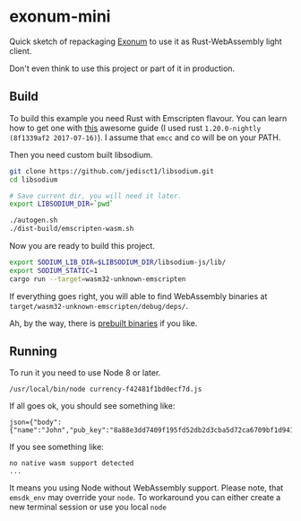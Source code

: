 # exonum-mini

Quick sketch of repackaging [Exonum](https://github.com/exonum/exonum) to use it as Rust-WebAssembly light client.

Don't even think to use this project or part of it in production.

## Build

To build this example you need Rust with Emscripten flavour. You can learn how to get one with [this](https://hackernoon.com/compiling-rust-to-webassembly-guide-411066a69fde) awesome guide (I used rust `1.20.0-nightly (8f1339af2 2017-07-16)`). I assume that `emcc` and co will be on your PATH.

Then you need custom built libsodium.

```sh
git clone https://github.com/jedisct1/libsodium.git
cd libsodium

# Save current dir, you will need it later.
export LIBSODIUM_DIR=`pwd`

./autogen.sh
./dist-build/emscripten-wasm.sh
```

Now you are ready to build this project.

```sh
export SODIUM_LIB_DIR=$LIBSODIUM_DIR/libsodium-js/lib/
export SODIUM_STATIC=1
cargo run --target=wasm32-unknown-emscripten
```

If everything goes right, you will able to find WebAssembly binaries at `target/wasm32-unknown-emscripten/debug/deps/`.

Ah, by the way, there is [prebuilt binaries](https://github.com/pepyakin/exonum-mini/tree/master/prebuilt) if you like.

## Running

To run it you need to use Node 8 or later. 

```
/usr/local/bin/node currency-f42481f1bd0ecf7d.js
```

If all goes ok, you should see something like:
```
json={"body":{"name":"John","pub_key":"8a88e3dd7409f195fd52db2d3cba5d72ca6709bf1d94121bf3748801b40f6f5c"},"message_id":1,"network_id":0,"protocol_version":0,"service_id":1,"signature":"db68168fcc45befc88b98417bf593ea7bc6bd2d387e3718273ad605cfcf3c709e700d7ba4e4fe112beb16ac0d950bd849d29b93d2fb54432c1ba4aeb75f3c306"}
```

If you see something like:

```
no native wasm support detected
...
```

It means you using Node without WebAssembly support.
Please note, that `emsdk_env` may override your `node`. To workaround you can either create a new terminal session or use you local `node`
